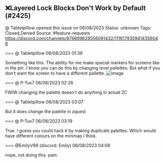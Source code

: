 ## ❌Layered Lock Blocks Don't Work by Default (#2425)
@ Tabletpillow opened this issue on 06/08/2023
Status: unknown
Tags: Closed,Denied
Source: #feature-requests https://discord.com/channels/876899628556091432/1116179359414358046


=== @ Tabletpillow 06/08/2023 01:38

Something like this. The ability for me make special markers for screens like in the pic. I know you can do this by changing level pallettes. But what if you don't want the screen to have a different pallette.
![image](https://cdn.discordapp.com/attachments/1116179359414358046/1116179359628275722/image.png?ex=65e91a88&is=65d6a588&hm=d3e94ac8a542a09fc58a944173e3bb7e7de457ea8db7c42073ec12d307d79a06&)

=== @ P-Tux7 06/08/2023 02:26

FWIW changing the palette doesn't do anything in actual ZC

=== @ Tabletpillow 06/08/2023 03:07

But it does change the palette in zquest

=== @ P-Tux7 06/08/2023 03:19

True. I guess you could hack it by making duplicate palettes. Which would have different colours on the minimap I think.

=== @EmilyV99 (discord: Emily) 06/08/2023 04:06

nope, not doing this. pain.
